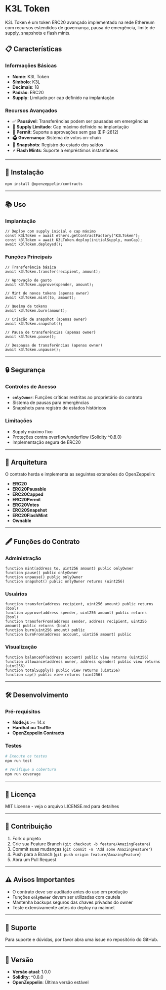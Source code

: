 # K3L Token

K3L Token é um token ERC20 avançado implementado na rede Ethereum com recursos estendidos de governança, pausa de emergência, limite de supply, snapshots e flash mints.

## 📋 Características

### Informações Básicas
- **Nome**: K3L Token  
- **Símbolo**: K3L  
- **Decimais**: 18  
- **Padrão**: ERC20  
- **Supply**: Limitado por cap definido na implantação  

### Recursos Avançados
- ✅ **Pausável**: Transferências podem ser pausadas em emergências  
- 🎯 **Supply Limitado**: Cap máximo definido na implantação  
- 🔑 **Permit**: Suporte a aprovações sem gas (EIP-2612)  
- 🗳️ **Governança**: Sistema de votos on-chain  
- 📸 **Snapshots**: Registro do estado dos saldos  
- ⚡ **Flash Mints**: Suporte a empréstimos instantâneos  

---

## 🚀 Instalação
```bash
npm install @openzeppelin/contracts
```

---

## 📚 Uso

### Implantação
```solidity
// Deploy com supply inicial e cap máximo
const K3LToken = await ethers.getContractFactory("K3LToken");
const k3lToken = await K3LToken.deploy(initialSupply, maxCap);
await k3lToken.deployed();
```

### Funções Principais
```solidity
// Transferência básica
await k3lToken.transfer(recipient, amount);

// Aprovação de gasto
await k3lToken.approve(spender, amount);

// Mint de novos tokens (apenas owner)
await k3lToken.mint(to, amount);

// Queima de tokens
await k3lToken.burn(amount);

// Criação de snapshot (apenas owner)
await k3lToken.snapshot();

// Pausa de transferências (apenas owner)
await k3lToken.pause();

// Despausa de transferências (apenas owner)
await k3lToken.unpause();
```

---

## 🔒 Segurança

### Controles de Acesso
- **`onlyOwner`**: Funções críticas restritas ao proprietário do contrato  
- Sistema de pausas para emergências  
- Snapshots para registro de estados históricos  

### Limitações
- Supply máximo fixo  
- Proteções contra overflow/underflow (Solidity ^0.8.0)  
- Implementação segura de ERC20  

---

## 🔧 Arquitetura
O contrato herda e implementa as seguintes extensões do OpenZeppelin:

- **ERC20**
- **ERC20Pausable**
- **ERC20Capped**
- **ERC20Permit**
- **ERC20Votes**
- **ERC20Snapshot**
- **ERC20FlashMint**
- **Ownable**

---

## 🖋️ Funções do Contrato

### Administração
```solidity
function mint(address to, uint256 amount) public onlyOwner
function pause() public onlyOwner
function unpause() public onlyOwner
function snapshot() public onlyOwner returns (uint256)
```

### Usuários
```solidity
function transfer(address recipient, uint256 amount) public returns (bool)
function approve(address spender, uint256 amount) public returns (bool)
function transferFrom(address sender, address recipient, uint256 amount) public returns (bool)
function burn(uint256 amount) public
function burnFrom(address account, uint256 amount) public
```

### Visualização
```solidity
function balanceOf(address account) public view returns (uint256)
function allowance(address owner, address spender) public view returns (uint256)
function totalSupply() public view returns (uint256)
function cap() public view returns (uint256)
```

---

## 🛠️ Desenvolvimento

### Pré-requisitos
- **Node.js** >= 14.x
- **Hardhat ou Truffle**
- **OpenZeppelin Contracts**

### Testes
```bash
# Execute os testes
npm run test

# Verifique a cobertura
npm run coverage
```

---

## 📄 Licença
MIT License - veja o arquivo LICENSE.md para detalhes

---

## 👥 Contribuição

1. Fork o projeto
2. Crie sua Feature Branch (`git checkout -b feature/AmazingFeature`)
3. Commit suas mudanças (`git commit -m 'Add some AmazingFeature'`)
4. Push para a Branch (`git push origin feature/AmazingFeature`)
5. Abra um Pull Request

---

## ⚠️ Avisos Importantes

- O contrato deve ser auditado antes do uso em produção
- Funções **`onlyOwner`** devem ser utilizadas com cautela
- Mantenha backups seguros das chaves privadas do owner
- Teste extensivamente antes do deploy na mainnet

---

## 🤝 Suporte
Para suporte e dúvidas, por favor abra uma issue no repositório do GitHub.

---

## 🔄 Versão
- **Versão atual**: 1.0.0  
- **Solidity**: ^0.8.0  
- **OpenZeppelin**: Última versão estável
